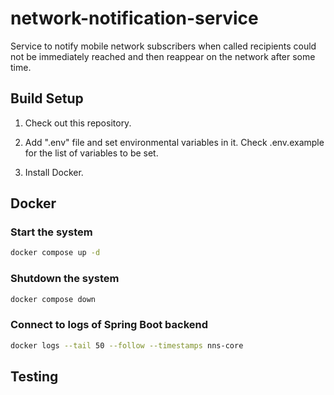 # network-notification-service

Service to notify mobile network subscribers when called recipients could not be immediately reached and then reappear on the network after some time.

## Build Setup

1. Check out this repository.

2. Add ".env" file and set environmental variables in it. Check .env.example for the list of variables to be set.

3. Install Docker.

## Docker

### Start the system

```bash
docker compose up -d
```

### Shutdown the system

```bash
docker compose down
```

### Connect to logs of Spring Boot backend

```bash
docker logs --tail 50 --follow --timestamps nns-core
```

## Testing
